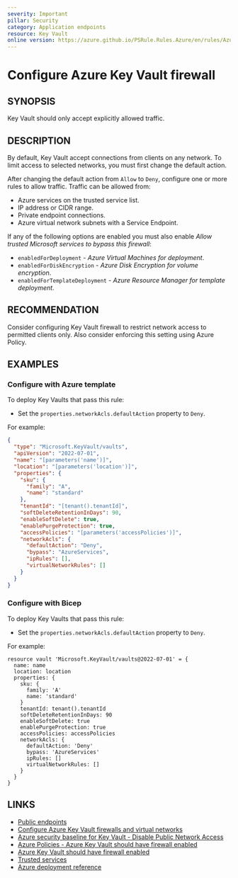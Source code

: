 ```yaml
---
severity: Important
pillar: Security
category: Application endpoints
resource: Key Vault
online version: https://azure.github.io/PSRule.Rules.Azure/en/rules/Azure.KeyVault.Firewall/
---
```


# Configure Azure Key Vault firewall

## SYNOPSIS

Key Vault should only accept explicitly allowed traffic.

## DESCRIPTION

By default, Key Vault accept connections from clients on any network.
To limit access to selected networks, you must first change the default action.

After changing the default action from `Allow` to `Deny`, configure one or more rules to allow traffic.
Traffic can be allowed from:

- Azure services on the trusted service list.
- IP address or CIDR range.
- Private endpoint connections.
- Azure virtual network subnets with a Service Endpoint.

If any of the following options are enabled you must also enable _Allow trusted Microsoft services to bypass this firewall_:

- `enabledForDeployment` - _Azure Virtual Machines for deployment_.
- `enabledForDiskEncryption` - _Azure Disk Encryption for volume encryption_.
- `enabledForTemplateDeployment` - _Azure Resource Manager for template deployment_.

## RECOMMENDATION

Consider configuring Key Vault firewall to restrict network access to permitted clients only.
Also consider enforcing this setting using Azure Policy.

## EXAMPLES

### Configure with Azure template

To deploy Key Vaults that pass this rule:

- Set the `properties.networkAcls.defaultAction` property to `Deny`.

For example:

```json
{
  "type": "Microsoft.KeyVault/vaults",
  "apiVersion": "2022-07-01",
  "name": "[parameters('name')]",
  "location": "[parameters('location')]",
  "properties": {
    "sku": {
      "family": "A",
      "name": "standard"
    },
    "tenantId": "[tenant().tenantId]",
    "softDeleteRetentionInDays": 90,
    "enableSoftDelete": true,
    "enablePurgeProtection": true,
    "accessPolicies": "[parameters('accessPolicies')]",
    "networkAcls": {
      "defaultAction": "Deny",
      "bypass": "AzureServices",
      "ipRules": [],
      "virtualNetworkRules": []
    }
  }
}
```

### Configure with Bicep

To deploy Key Vaults that pass this rule:

- Set the `properties.networkAcls.defaultAction` property to `Deny`.

For example:

```bicep
resource vault 'Microsoft.KeyVault/vaults@2022-07-01' = {
  name: name
  location: location
  properties: {
    sku: {
      family: 'A'
      name: 'standard'
    }
    tenantId: tenant().tenantId
    softDeleteRetentionInDays: 90
    enableSoftDelete: true
    enablePurgeProtection: true
    accessPolicies: accessPolicies
    networkAcls: {
      defaultAction: 'Deny'
      bypass: 'AzureServices'
      ipRules: []
      virtualNetworkRules: []
    }
  }
}
```

## LINKS

- [Public endpoints](https://learn.microsoft.com/azure/architecture/framework/security/design-network-endpoints#public-endpoints)
- [Configure Azure Key Vault firewalls and virtual networks](https://learn.microsoft.com/azure/key-vault/general/network-security)
- [Azure security baseline for Key Vault - Disable Public Network Access](https://learn.microsoft.com/security/benchmark/azure/baselines/key-vault-security-baseline#disable-public-network-access)
- [Azure Policies - Azure Key Vault should have firewall enabled](https://www.azadvertizer.net/azpolicyadvertizer/55615ac9-af46-4a59-874e-391cc3dfb490.html)
- [Azure Key Vault should have firewall enabled](https://portal.azure.com/#view/Microsoft_Azure_Policy/PolicyDetailBlade/definitionId/%2Fproviders%2FMicrosoft.Authorization%2FpolicyDefinitions%2F55615ac9-af46-4a59-874e-391cc3dfb490)
- [Trusted services](https://learn.microsoft.com/azure/key-vault/general/overview-vnet-service-endpoints#trusted-services)
- [Azure deployment reference](https://learn.microsoft.com/azure/templates/microsoft.keyvault/vaults)
